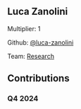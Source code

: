 
## Luca Zanolini
Multiplier: 1

Github: [@luca-zanolini](https://github.com/luca-zanolini)

Team: [Research](https://github.com/luca-zanolini/research)

## Contributions

### Q4 2024

